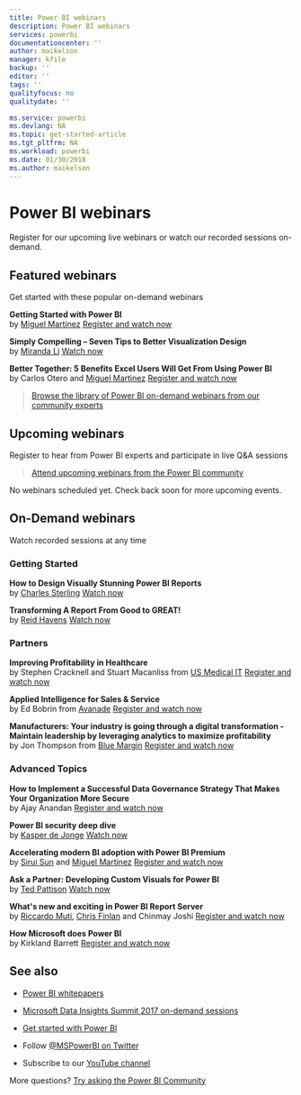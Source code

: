 ```yaml
---
title: Power BI webinars
description: Power BI webinars
services: powerbi
documentationcenter: ''
author: maikelson
manager: kfile
backup: ''
editor: ''
tags: ''
qualityfocus: no
qualitydate: ''

ms.service: powerbi
ms.devlang: NA
ms.topic: get-started-article
ms.tgt_pltfrm: NA
ms.workload: powerbi
ms.date: 01/30/2018
ms.author: maikelson
---
```

# Power BI webinars

Register for our upcoming live webinars or watch our recorded sessions on-demand.

## Featured webinars

Get started with these popular on-demand webinars

**Getting Started with Power BI**
<br>by [Miguel Martinez](https://community.powerbi.com/t5/user/viewprofilepage/user-id/3)
[Register and watch now](https://info.microsoft.com/getting-started-with-power-bi-ondemand.html?Is=Website)

**Simply Compelling – Seven Tips to Better Visualization Design**
<br>by [Miranda Li](https://community.powerbi.com/t5/user/viewprofilepage/user-id/21893)
[Watch now](https://community.powerbi.com/t5/Webinars-and-Video-Gallery/Simply-Compelling-Seven-Tips-to-Better-Visualization-Design/m-p/173401?Is=Website)

**Better Together: 5 Benefits Excel Users Will Get From Using Power BI**
<br>by Carlos Otero and [Miguel Martinez](https://community.powerbi.com/t5/user/viewprofilepage/user-id/3)
[Register and watch now](https://info.microsoft.com/excel-powerbi-better-together.html?Is=Website)

>[Browse the library of Power BI on-demand webinars from our community experts](https://community.powerbi.com/t5/Webinars-and-Video-Gallery/bd-p/VideoTipsTricks?filter=webinars&featured=yes&Is=Website)

## Upcoming webinars

Register to hear from Power BI experts and participate in live Q&A sessions

>[Attend upcoming webinars from the Power BI community](https://powerbi.microsoft.com/en-us/blog/tag/community-webinar?Is=Website)

No webinars scheduled yet. Check back soon for more upcoming events.

## On-Demand webinars

Watch recorded sessions at any time

### Getting Started

**How to Design Visually Stunning Power BI Reports**
<br>by [Charles Sterling](https://community.powerbi.com/t5/user/viewprofilepage/user-id/7501)
[Watch now](https://community.powerbi.com/t5/Webinars-and-Video-Gallery/5-3-17-Webinar-How-to-Design-Visually-Stunning-Power-BI-Reports/m-p/168204?Is=Website)

**Transforming A Report From Good to GREAT!**
<br>by [Reid Havens](https://community.powerbi.com/t5/user/viewprofilepage/user-id/23174)
[Watch now](https://community.powerbi.com/t5/Webinars-and-Video-Gallery/Power-BI-Transforming-A-Report-From-Good-to-GREAT/m-p/315119?Is=Website)

### Partners ###

**Improving Profitability in Healthcare**
<br>by Stephen Cracknell and Stuart Macanliss from [US Medical IT](https://powerbi.microsoft.com/en-us/partner-showcase/usmedicalit-healthcareanalytics?Is=Website)
[Register and watch now](https://info.microsoft.com/improving-profitability-in-healthcare.html?Is=Website)

**Applied Intelligence for Sales & Service**
<br>by Ed Bobrin from [Avanade](https://powerbi.microsoft.com/en-us/partner-showcase/avanade-marketing-analytics?Is=Website)
[Register and watch now](https://info.microsoft.com/applied-intelligence-for-sales-service.html?Is=Website)

**Manufacturers: Your industry is going through a digital transformation - Maintain leadership by leveraging analytics to maximize profitability**
<br>by Jon Thompson from [Blue Margin](https://powerbi.microsoft.com/en-us/partner-showcase/bluemargin-construction?Is=Website)
[Register and watch now](https://info.microsoft.com/digital-transformation-in-manufacturing.html?Is=Website)

### Advanced Topics ###

**How to Implement a Successful Data Governance Strategy That Makes Your Organization More Secure**
<br>by Ajay Anandan
[Register and watch now](https://info.microsoft.com/powerbi-data-governance-strategy-ondemand.html?Is=Website)

**Power BI security deep dive**
<br>by [Kasper de Jonge](https://community.powerbi.com/t5/user/viewprofilepage/user-id/646)
[Watch now](https://community.powerbi.com/t5/Webinars-and-Video-Gallery/5-23-2017-Power-BI-security-deep-dive-by-Kasper-de-Jonge/m-p/161476?Is=Website)

**Accelerating modern BI adoption with Power BI Premium**
<br>by [Sirui Sun](https://community.powerbi.com/t5/user/viewprofilepage/user-id/13087) and [Miguel Martinez](https://community.powerbi.com/t5/user/viewprofilepage/user-id/3)
[Register and watch now](https://info.microsoft.com/powerbi-premium-webinar-ondemand.html?Is=Website)

**Ask a Partner: Developing Custom Visuals for Power BI**
<br>by [Ted Pattison](https://community.powerbi.com/t5/user/viewprofilepage/user-id/2834)
[Watch now](https://community.powerbi.com/t5/Webinars-and-Video-Gallery/Ask-a-Partner-Developing-Custom-Visuals-for-Power-BI/m-p/150368?Is=Website)

**What's new and exciting in Power BI Report Server**
<br>by [Riccardo Muti](https://community.powerbi.com/t5/user/viewprofilepage/user-id/30856), [Chris Finlan](https://community.powerbi.com/t5/user/viewprofilepage/user-id/15) and Chinmay Joshi
[Register and watch now](https://info.microsoft.com/whats-new-powerbi-report-server.html?Is=Website)

**How Microsoft does Power BI**
<br>by Kirkland Barrett
[Register and watch now](https://info.microsoft.com/US-PowerBI-WBNR-FY17-11Nov-29-BIATMIcrosoft274828_01Registration-ForminBody.html?Is=Website)

## See also

- [Power BI whitepapers](whitepapers.md)

- [Microsoft Data Insights Summit 2017 on-demand sessions](https://community.powerbi.com/t5/Data-Insights-Summit-2017-On/bd-p/DataInsightsSummit2017OnDemand?Is=Website)

- [Get started with Power BI](service-get-started.md)

- Follow [@MSPowerBI on Twitter](https://twitter.com/mspowerbi)

- Subscribe to our [YouTube channel](https://www.youtube.com/mspowerbi)

More questions? [Try asking the Power BI Community](https://community.powerbi.com/)
